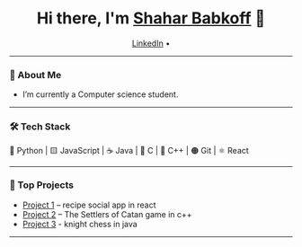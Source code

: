 <h1 align="center">Hi there, I'm <a href="https://github.com/your-username">Shahar Babkoff</a> 👋</h1>

<p align="center">
  <a href="https://www.linkedin.com/in/שחר-בבקוף-163aa7273">LinkedIn</a> •
</p>

---

### 🚀 About Me
- I’m currently a Computer science student.
  
---

### 🛠️ Tech Stack  
🐍 Python | 🟨 JavaScript | ☕ Java | 🔵 C | 🔷 C++ | 🟠 Git | ⚛️ React


---

### 📌 Top Projects
- [Project 1](https://github.com/shaharBabkoff/bite_front) – recipe social app in react
- [Project 2](https://github.com/shaharBabkoff/CPP_EX3) – The Settlers of Catan game in c++
- [Project 3](https://github.com/shaharBabkoff/OOP1) - knight chess in java

---
